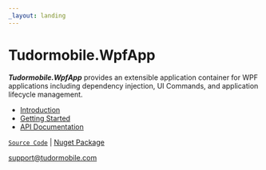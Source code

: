```yaml
---
_layout: landing
---
```


# Tudormobile.WpfApp

***Tudormobile.WpfApp*** provides an extensible application container for WPF applications including dependency injection, UI Commands, and application lifecycle management.

- [Introduction](introduction.md)
- [Getting Started](getting-started.md)
- [API Documentation](api/Tudormobile.md)


[`Source Code`](https://github.com/tudormobile/WpfApp) | [Nuget Package](https://nuget.org)  

<support@tudormobile.com>
